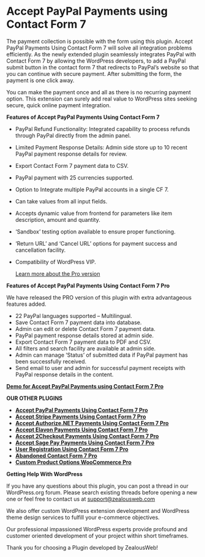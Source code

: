 # Accept PayPal Payments using Contact Form 7
The payment collection is possible with the form using this plugin.
Accept PayPal Payments Using Contact Form 7 will solve all integration problems efficiently. As the newly extended plugin seamlessly integrates PayPal with Contact Form 7 by allowing the WordPress developers, to add a PayPal submit button in the contact form 7 that redirects to PayPal’s website so that you can continue with secure payment. After submitting the form, the payment is one click away.

You can make the payment once and all as there is no recurring payment option. This extension can surely add real value to WordPress sites seeking secure, quick online payment integration.

**Features of Accept PayPal Payments Using Contact Form 7**

- PayPal Refund Functionality: Integrated capability to process refunds through PayPal directly from the admin panel.
- Limited Payment Response Details: Admin side store up to 10 recent PayPal payment response details for review.
- Export Contact Form 7 payment data to CSV.
- PayPal payment with 25 currencies supported.
- Option to Integrate multiple PayPal accounts in a single CF 7.
- Can take values from all input fields.
- Accepts dynamic value from frontend for parameters like item description, amount and quantity.
- ‘Sandbox’ testing option available to ensure proper functioning.
- ‘Return URL’ and ‘Cancel URL’ options for payment success and cancellation facility.
- Compatibility of WordPress VIP.

  [Learn more about the Pro version](https://store.zealousweb.com/wordpress-plugins/accept-paypal-payments-using-contact-form-7-pro)

**Features of Accept PayPal Payments Using Contact Form 7 Pro**
  
We have released the PRO version of this plugin with extra advantageous features added.

- 22 PayPal languages supported – Multilingual.
- Save Contact Form 7 payment data into database.
- Admin can edit or delete Contact Form 7 payment data.
- PayPal payment response details stored at admin side.
- Export Contact Form 7 payment data to PDF and CSV.
- All filters and search facility are available at admin side.
- Admin can manage ‘Status’ of submitted data if PayPal payment has been successfully received.
- Send email to user and admin for successful payment receipts with PayPal response details in the content.

<strong>[Demo for Accept PayPal Payments using Contact Form 7 Pro](https://demo.zealousweb.com/wordpress-plugins/accept-paypal-payments-using-contact-form-7-pro/)</strong>

**OUR OTHER PLUGINS**

* <strong>[Accept PayPal Payments Using Contact Form 7 Pro](https://store.zealousweb.com/accept-paypal-payments-using-contact-form-7-pro)</strong>
* <strong>[Accept Stripe Payments Using Contact Form 7 Pro](https://store.zealousweb.com/accept-stripe-payments-using-contact-form-7-pro)</strong>
* <strong>[Accept Authorize.NET Payments Using Contact Form 7 Pro](https://store.zealousweb.com/accept-authorize-net-payments-using-contact-form-7-pro)</strong>
* <strong>[Accept Elavon Payments Using Contact Form 7 Pro](https://store.zealousweb.com/accept-elavon-payments-using-contact-form-7-pro)</strong>
* <strong>[Accept 2Checkout Payments Using Contact Form 7 Pro](https://store.zealousweb.com/accept-2checkout-payments-using-contact-form-7-pro)</strong>
* <strong>[Accept Sage Pay Payments Using Contact Form 7 Pro](https://store.zealousweb.com/accept-sage-pay-opayo-payments-using-contact-form-7-pro)</strong>
* <strong>[User Registration Using Contact Form 7 Pro](https://store.zealousweb.com/user-registration-using-contact-form-7-pro)</strong>
* <strong>[Abandoned Contact Form 7 Pro](https://store.zealousweb.com/abandoned-contact-form-7-pro)</strong>
* <strong>[Custom Product Options WooCommerce Pro](https://store.zealousweb.com/wordpress-plugins/custom-product-options-woocommerce-pro)</strong>

**Getting Help With WordPress**

If you have any questions about this plugin, you can post a thread in our WordPress.org forum. Please search existing threads before opening a new one or feel free to contact us at support@zealousweb.com

We also offer custom WordPress extension development and WordPress theme design services to fulfill your e-commerce objectives.

Our professional impassioned WordPress experts provide profound and customer oriented development of your project within short timeframes.

Thank you for choosing a Plugin developed by ZealousWeb!
